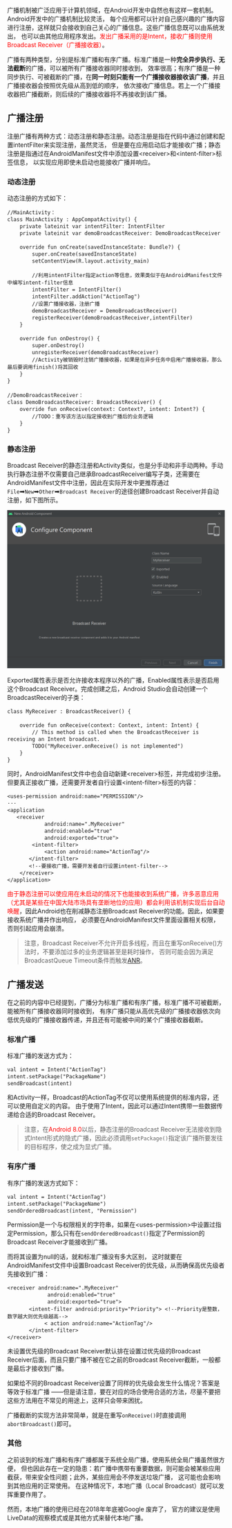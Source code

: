 广播机制被广泛应用于计算机领域，在Android开发中自然也有这样一套机制。Android开发中的广播机制比较灵活， 每个应用都可以针对自己感兴趣的广播内容进行注册，这样就只会接收到自己关心的广播信息。这些广播信息既可以由系统发出， 也可以由其他应用程序发出。<font color=red>发出广播采用的是Intent，接收广播则使用Broadcast Receiver（广播接收器）</font>。

广播有两种类型，分别是标准广播和有序广播。标准广播是一种**完全异步执行、无法截断**的广播，可以被所有广播接收器同时接收到， 效率很高；有序广播是一种同步执行、可被截断的广播，在**同一时刻只能有一个广播接收器接收该广播**，并且广播接收器会按照优先级从高到低的顺序， 依次接收广播信息。若上一个广播接收器把广播截断，则后续的广播接收器将不再接收到该广播。

## 广播注册

注册广播有两种方式：动态注册和静态注册。动态注册是指在代码中通过创建和配置intentFilter来实现注册，虽然灵活， 但是要在应用启动后才能接收广播；静态注册是指通过在AndroidManifest文件中添加设置\<receiver>和\<intent-filter>标签信息， 以实现应用即使未启动也能接收广播并响应。

### 动态注册

动态注册的方式如下：

```
//MainActivity：
class MainActivity : AppCompatActivity() {
    private lateinit var intentFilter: IntentFilter
    private lateinit var demoBroadcastReceiver: DemoBroadcastReceiver

    override fun onCreate(savedInstanceState: Bundle?) {
        super.onCreate(savedInstanceState)
        setContentView(R.layout.activity_main)

        //利用intentFilter指定action等信息，效果类似于在AndroidManifest文件中编写intent-filter信息
        intentFilter = IntentFilter()
        intentFilter.addAction("ActionTag")
        //设置广播接收器，注册广播
        demoBroadcastReceiver = DemoBroadcastReceiver()
        registerReceiver(demoBroadcastReceiver,intentFilter)
    }

    override fun onDestroy() {
        super.onDestroy()
        unregisterReceiver(demoBroadcastReceiver)
        //Activity被销毁时注销广播接收器，如果是在异步任务中启用广播接收器，那么最后要调用finish()将其回收
    }
}

//DemoBroadcastReceiver：
class DemoBroadcastReceiver: BroadcastReceiver() {
    override fun onReceive(context: Context?, intent: Intent?) {
        //TODO：重写该方法以指定接收到广播后的业务逻辑
    }
}
```
### 静态注册

Broadcast Receiver的静态注册和Activity类似，也是分手动和非手动两种。手动执行静态注册不仅需要自己继承BroadcastReceiver编写子类，还需要在AndroidManifest文件中注册，因此在实际开发中更推荐通过`File`➡`New`➡`Other`➡`Broadcast Receiver`的途径创建Broadcast Receiver并自动注册，如下图所示。

![](pics/Screenshot%202020-11-30%20110452.png)

Exported属性表示是否允许接收本程序以外的广播，Enabled属性表示是否启用这个Broadcast Receiver。完成创建之后，Android Studio会自动创建一个BroadcastReceiver的子类：

```
class MyReceiver : BroadcastReceiver() {

    override fun onReceive(context: Context, intent: Intent) {
        // This method is called when the BroadcastReceiver is receiving an Intent broadcast.
        TODO("MyReceiver.onReceive() is not implemented")
    }
}
```

同时，AndroidManifest文件中也会自动新建\<receiver>标签，并完成初步注册。但要真正接收广播，还需要开发者自行设置\<intent-filter>标签的内容：

```
<uses-permission android:name="PERMISSION"/>
···
<application
   <receiver
            android:name=".MyReceiver"
            android:enabled="true"
            android:exported="true">
        <intent-filter>
            <action android:name="ActionTag"/>
       </intent-filter>
       <!--要接收广播，需要开发者自行设置intent-filter-->
    </receiver>
</application>
```

<font color=red>由于静态注册可以使应用在未启动的情况下也能接收到系统广播，许多恶意应用（尤其是某些在中国大陆市场具有垄断地位的应用）都会利用该机制实现后台自动唤醒</font>，因此Android也在削减静态注册Broadcast Receiver的功能。因此，如果要接收系统广播并作出响应， 必须要在AndroidManifest文件里面设置相关权限，否则引起应用会崩溃。

>注意，Broadcast Receiver不允许开启多线程，而且在重写onReceive()方法时，不要添加过多的业务逻辑甚至是耗时操作， 否则可能会因为满足BroadcastQueue Timeout条件而触发[ANR](Android/perf?id=anr)。

## 广播发送

在之前的内容中已经提到，广播分为标准广播和有序广播，标准广播不可被截断，能被所有广播接收器同时接收到， 有序广播只能从高优先级的广播接收器依次向低优先级的广播接收器传递，并且还有可能被中间的某个广播接收器截断。

### 标准广播

标准广播的发送方式为：

```
val intent = Intent("ActionTag")
intent.setPackage("PackageName")
sendBroadcast(intent)
```

和Activity一样，Broadcast的ActionTag不仅可以使用系统提供的标准内容，还可以使用自定义的内容。 由于使用了Intent，因此可以通过Intent携带一些数据传递给合适的Broadcast Receiver。

>注意，在<font color=red>Android 8.0</font>以后，静态注册的Broadcast Receiver无法接收到隐式Intent形式的隐式广播，因此必须调用`setPackage()`指定该广播所要发往的目标程序，使之成为显式广播。

### 有序广播

有序广播的发送方式如下：

```
val intent = Intent("ActionTag")
intent.setPackage("PackageName")
sendOrderedBroadcast(intent, "Permission")
```
Permission是一个与权限相关的字符串，如果在\<uses-permission>中设置过指定Permission，那么只有在`sendOrderedBroadcast()`指定了Permission的Broadcast Receiver才能接收到广播。 

而将其设置为null的话，就和标准广播没有多大区别， 这时就要在AndroidManifest文件中设置Broadcast Receiver的优先级，从而确保高优先级者先接收到广播：

```
<receiver android:name=".MyReceiver"
             android:enabled="true"
             android:exported="true">
       <intent-filter android:priority="Priority"> <!--Priority是整数，数字越大则优先级越高-->
            < action android:name="ActionTag"/>
       </intent-filter>
</receiver>
```

未设置优先级的Broadcast Receiver默认排在设置过优先级的Broadcast Receiver后面，而且只要广播不被在它之前的Broadcast Receiver截断，一般都是最后才接收到广播。 

如果给不同的Broadcast Receiver设置了同样的优先级会发生什么情况？答案是等效于标准广播 ——但是请注意，要在对应的场合使用合适的方法，尽量不要把这些方法用在不常见的用途上，这样只会带来困扰。

广播截断的实现方法非常简单，就是在重写`onReceive()`时直接调用`abortBroadcast()`即可。

### 其他

之前谈到的标准广播和有序广播都属于系统全局广播，使用系统全局广播虽然很方便， 但也因此存在一定的隐患：若广播中携带有重要数据，则可能会被某些应用截获，带来安全性问题；此外，某些应用会不停发送垃圾广播， 这可能也会影响到其他应用的正常使用。 在这种情况下，本地广播（Local Broadcast）就可以发挥重要作用了。

然而，本地广播的使用已经在2018年年底被Google 废弃了， 官方的建议是使用LiveData的观察模式或是其他方式来替代本地广播。